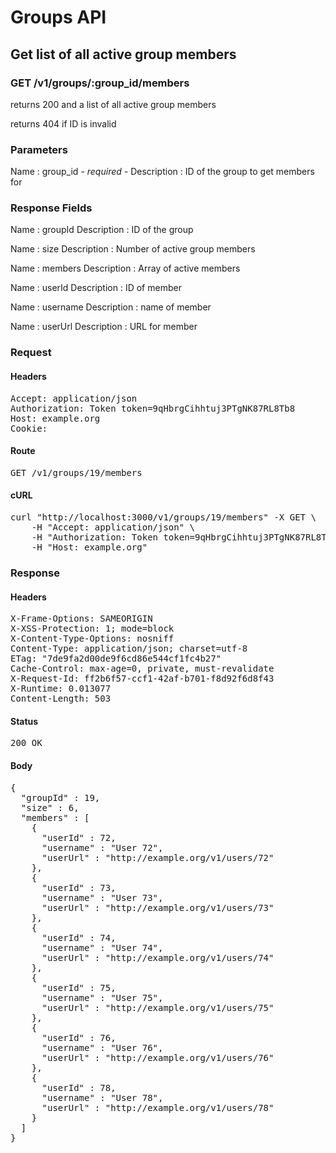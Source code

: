 # Groups API

## Get list of all active group members

### GET /v1/groups/:group_id/members

returns 200 and a list of all active group members

returns 404 if ID is invalid

### Parameters

Name : group_id *- required -*
Description : ID of the group to get members for


### Response Fields

Name : groupId
Description : ID of the group

Name : size
Description : Number of active group members

Name : members
Description : Array of active members

Name : userId
Description : ID of member

Name : username
Description : name of member

Name : userUrl
Description : URL for member

### Request

#### Headers

<pre>Accept: application/json
Authorization: Token token=9qHbrgCihhtuj3PTgNK87RL8Tb8
Host: example.org
Cookie: </pre>

#### Route

<pre>GET /v1/groups/19/members</pre>

#### cURL

<pre class="request">curl &quot;http://localhost:3000/v1/groups/19/members&quot; -X GET \
	-H &quot;Accept: application/json&quot; \
	-H &quot;Authorization: Token token=9qHbrgCihhtuj3PTgNK87RL8Tb8&quot; \
	-H &quot;Host: example.org&quot;</pre>

### Response

#### Headers

<pre>X-Frame-Options: SAMEORIGIN
X-XSS-Protection: 1; mode=block
X-Content-Type-Options: nosniff
Content-Type: application/json; charset=utf-8
ETag: &quot;7de9fa2d00de9f6cd86e544cf1fc4b27&quot;
Cache-Control: max-age=0, private, must-revalidate
X-Request-Id: ff2b6f57-ccf1-42af-b701-f8d92f6d8f43
X-Runtime: 0.013077
Content-Length: 503</pre>

#### Status

<pre>200 OK</pre>

#### Body

<pre>{
  "groupId" : 19,
  "size" : 6,
  "members" : [
    {
      "userId" : 72,
      "username" : "User 72",
      "userUrl" : "http://example.org/v1/users/72"
    },
    {
      "userId" : 73,
      "username" : "User 73",
      "userUrl" : "http://example.org/v1/users/73"
    },
    {
      "userId" : 74,
      "username" : "User 74",
      "userUrl" : "http://example.org/v1/users/74"
    },
    {
      "userId" : 75,
      "username" : "User 75",
      "userUrl" : "http://example.org/v1/users/75"
    },
    {
      "userId" : 76,
      "username" : "User 76",
      "userUrl" : "http://example.org/v1/users/76"
    },
    {
      "userId" : 78,
      "username" : "User 78",
      "userUrl" : "http://example.org/v1/users/78"
    }
  ]
}</pre>
